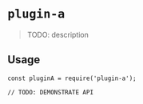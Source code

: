 # `plugin-a`

> TODO: description

## Usage

```
const pluginA = require('plugin-a');

// TODO: DEMONSTRATE API
```

